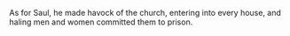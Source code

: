 As for Saul, he made havock of the church, entering into every house, and haling men and women committed them to prison.

